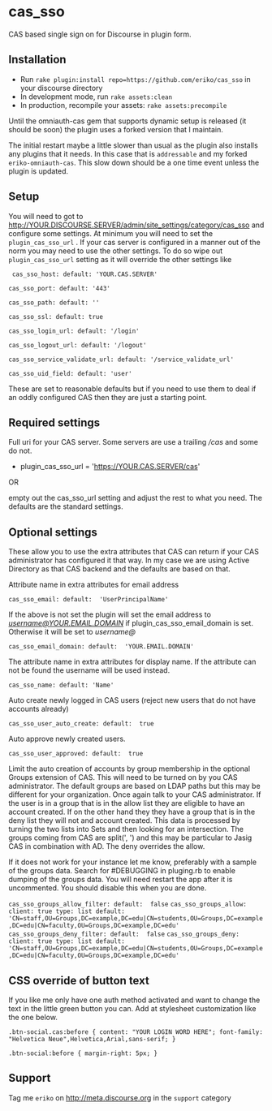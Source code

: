 cas_sso
=======
CAS based single sign on for Discourse in plugin form.


Installation
------------

* Run `rake plugin:install repo=https://github.com/eriko/cas_sso` in your discourse directory
* In development mode, run `rake assets:clean`
* In production, recompile your assets: `rake assets:precompile`

Until the omniauth-cas gem that supports dynamic setup is released (it should be soon) the plugin uses
a forked version that I maintain.

The initial restart maybe a little slower than usual as the plugin also installs any plugins that it needs.
In this case that is `addressable` and my forked `eriko-omniauth-cas`.  This slow down should be a one
time event unless the plugin is updated.


Setup
-----
You will need to got to http://YOUR.DISCOURSE.SERVER/admin/site_settings/category/cas_sso  and configure some settings.
At minimum you will need to set the `plugin_cas_sso_url` .  If your cas server is configured in a manner out of the norm
you may need to use the other settings.  To do so wipe out `plugin_cas_sso_url` setting as it will override the other settings like

  `
  cas_sso_host:
    default: 'YOUR.CAS.SERVER'`

  `cas_sso_port:
    default: '443'`

  `cas_sso_path:
    default: ''`

  `cas_sso_ssl:
    default: true`

  `cas_sso_login_url:
    default: '/login'`

  `cas_sso_logout_url:
    default: '/logout'`

  `cas_sso_service_validate_url:
    default: '/service_validate_url'`

  `cas_sso_uid_field:
    default: 'user'
    `

These are set to reasonable defaults but if you need to use them to deal if an oddly configured CAS then they are just a starting point.

Required settings
-----------------
Full uri for your CAS server.  Some servers are use a trailing */cas* and some do not.
*  plugin_cas_sso_url = 'https://YOUR.CAS.SERVER/cas'

OR

empty out the cas_sso_url setting and adjust the rest to what you need.  The defaults are the standard settings.

Optional settings
-----------------
These allow you to use the extra attributes that CAS can return if your CAS administrator has configured it that way.
In my case we are using Active Directory as that CAS backend and the defaults are based on that.

Attribute name in extra attributes for email address

`cas_sso_email:
     default:  'UserPrincipalName'`

If the above is not set the plugin will set the email address to *username@YOUR.EMAIL.DOMAIN*
if plugin_cas_sso_email_domain is set. Otherwise it will be set to *username@*

`cas_sso_email_domain:
     default:  'YOUR.EMAIL.DOMAIN'`

The attribute name in extra attributes for display name. If the attribute can
not be found the username will be used instead.

`cas_sso_name:
     default: 'Name'`

Auto create newly logged in CAS users (reject new users that do not have accounts already)

`cas_sso_user_auto_create:
     default:  true`

Auto approve newly created users.

`cas_sso_user_approved:
     default:  true `

Limit the auto creation of accounts by group membership in the optional Groups extension of CAS.  This will
need to be turned on by you CAS administrator.  The default groups are based on LDAP paths but this may be different for
your organization. Once again talk to your CAS administrator.  If the user is in a group that is in the allow list they are
eligible to have an account created.  If on the other hand they they have a group that is in the deny list they will not
and account created.  This data is processed by turning the two lists into Sets and then looking for an intersection.  The
groups coming from CAS are split(', ') and this may be particular to Jasig CAS in combination with AD. The deny overrides the allow.

If it does not work for your instance let me know, preferably with a sample of the groups data. Search for #DEBUGGING
in pluging.rb to enable dumping of the groups data. You will need restart the app after it is uncommented.  You
should disable this when you are done.

`cas_sso_groups_allow_filter:
    default:  false`
`cas_sso_groups_allow:
      client: true
      type: list
      default: 'CN=staff,OU=Groups,DC=example,DC=edu|CN=students,OU=Groups,DC=example,DC=edu|CN=faculty,OU=Groups,DC=example,DC=edu' `
`cas_sso_groups_deny_filter:
    default:  false`
`cas_sso_groups_deny:
      client: true
      type: list
      default: 'CN=staff,OU=Groups,DC=example,DC=edu|CN=students,OU=Groups,DC=example,DC=edu|CN=faculty,OU=Groups,DC=example,DC=edu' `



CSS override of button text
---------------------------
If you like me only have one auth method activated and want to change the text in the little green button you can.
Add at stylesheet customization like the one below.

  `.btn-social.cas:before {
     content: "YOUR LOGIN WORD HERE";
     font-family: "Helvetica Neue",Helvetica,Arial,sans-serif;
  }`

  `.btn-social:before {
  margin-right: 5px;
  }`


Support
-------
Tag me `eriko` on http://meta.discourse.org in the `support` category


